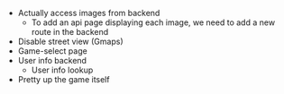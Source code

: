 * Actually access images from backend
  * To add an api page displaying each image, we need to add a new route in the backend
* Disable street view (Gmaps)
* Game-select page
* User info backend
  * User info lookup
* Pretty up the game itself